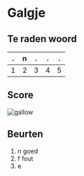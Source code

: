 # Galgje

## Te raden woord

|.|n|.|.|.|
|-|-|-|-|-|
|1|2|3|4|5|

## Score
![gallow](./images/1.png)

## Beurten
1. n goed
2. f fout
3. e